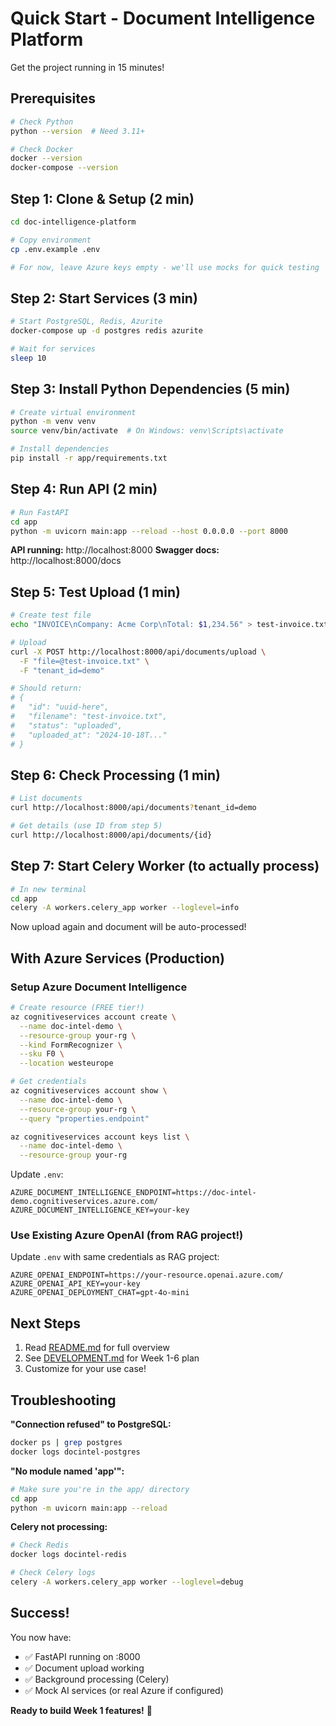 # Quick Start - Document Intelligence Platform

Get the project running in 15 minutes!

## Prerequisites

```bash
# Check Python
python --version  # Need 3.11+

# Check Docker
docker --version
docker-compose --version
```

## Step 1: Clone & Setup (2 min)

```bash
cd doc-intelligence-platform

# Copy environment
cp .env.example .env

# For now, leave Azure keys empty - we'll use mocks for quick testing
```

## Step 2: Start Services (3 min)

```bash
# Start PostgreSQL, Redis, Azurite
docker-compose up -d postgres redis azurite

# Wait for services
sleep 10
```

## Step 3: Install Python Dependencies (5 min)

```bash
# Create virtual environment
python -m venv venv
source venv/bin/activate  # On Windows: venv\Scripts\activate

# Install dependencies
pip install -r app/requirements.txt
```

## Step 4: Run API (2 min)

```bash
# Run FastAPI
cd app
python -m uvicorn main:app --reload --host 0.0.0.0 --port 8000
```

**API running:** http://localhost:8000
**Swagger docs:** http://localhost:8000/docs

## Step 5: Test Upload (1 min)

```bash
# Create test file
echo "INVOICE\nCompany: Acme Corp\nTotal: $1,234.56" > test-invoice.txt

# Upload
curl -X POST http://localhost:8000/api/documents/upload \
  -F "file=@test-invoice.txt" \
  -F "tenant_id=demo"

# Should return:
# {
#   "id": "uuid-here",
#   "filename": "test-invoice.txt",
#   "status": "uploaded",
#   "uploaded_at": "2024-10-18T..."
# }
```

## Step 6: Check Processing (1 min)

```bash
# List documents
curl http://localhost:8000/api/documents?tenant_id=demo

# Get details (use ID from step 5)
curl http://localhost:8000/api/documents/{id}
```

## Step 7: Start Celery Worker (to actually process)

```bash
# In new terminal
cd app
celery -A workers.celery_app worker --loglevel=info
```

Now upload again and document will be auto-processed!

## With Azure Services (Production)

### Setup Azure Document Intelligence

```bash
# Create resource (FREE tier!)
az cognitiveservices account create \
  --name doc-intel-demo \
  --resource-group your-rg \
  --kind FormRecognizer \
  --sku F0 \
  --location westeurope

# Get credentials
az cognitiveservices account show \
  --name doc-intel-demo \
  --resource-group your-rg \
  --query "properties.endpoint"

az cognitiveservices account keys list \
  --name doc-intel-demo \
  --resource-group your-rg
```

Update `.env`:
```
AZURE_DOCUMENT_INTELLIGENCE_ENDPOINT=https://doc-intel-demo.cognitiveservices.azure.com/
AZURE_DOCUMENT_INTELLIGENCE_KEY=your-key
```

### Use Existing Azure OpenAI (from RAG project!)

Update `.env` with same credentials as RAG project:
```
AZURE_OPENAI_ENDPOINT=https://your-resource.openai.azure.com/
AZURE_OPENAI_API_KEY=your-key
AZURE_OPENAI_DEPLOYMENT_CHAT=gpt-4o-mini
```

## Next Steps

1. Read [README.md](README.md) for full overview
2. See [DEVELOPMENT.md](DEVELOPMENT.md) for Week 1-6 plan
3. Customize for your use case!

## Troubleshooting

**"Connection refused" to PostgreSQL:**
```bash
docker ps | grep postgres
docker logs docintel-postgres
```

**"No module named 'app'":**
```bash
# Make sure you're in the app/ directory
cd app
python -m uvicorn main:app --reload
```

**Celery not processing:**
```bash
# Check Redis
docker logs docintel-redis

# Check Celery logs
celery -A workers.celery_app worker --loglevel=debug
```

## Success!

You now have:
- ✅ FastAPI running on :8000
- ✅ Document upload working
- ✅ Background processing (Celery)
- ✅ Mock AI services (or real Azure if configured)

**Ready to build Week 1 features!** 🚀
